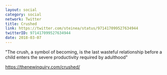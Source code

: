 ```yaml
---
layout: social
category: social
network: Twitter
title: Crushed
link: https://twitter.com/steinea/status/971417099527634944
twitterID: 971417099527634944
date: 2018-03-07
---
```


"The crush, a symbol of becoming, is the last wasteful relationship before a child enters the severe productivity required by adulthood"

<https://thenewinquiry.com/crushed/>

